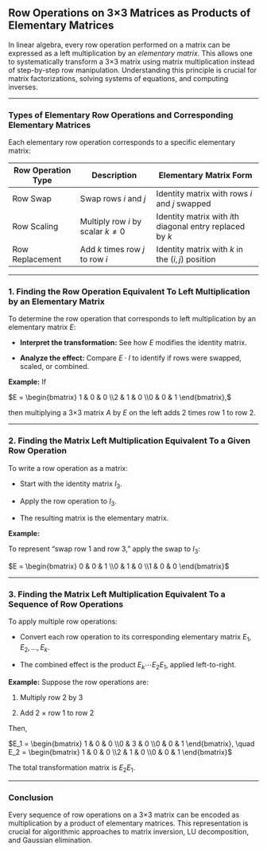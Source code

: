 ## **Row Operations on 3×3 Matrices as Products of Elementary Matrices**

In linear algebra, every row operation performed on a matrix can be expressed as a left multiplication by 
an *elementary matrix*. This allows one to systematically transform a 3×3 matrix using matrix multiplication 
instead of step-by-step row manipulation. Understanding this principle is crucial for matrix factorizations, 
solving systems of equations, and computing inverses.

---

### **Types of Elementary Row Operations and Corresponding Elementary Matrices**

Each elementary row operation corresponds to a specific elementary matrix:

| Row Operation Type | Description                             | Elementary Matrix Form                                    |
| ------------------ |-----------------------------------------|-----------------------------------------------------------|
| Row Swap           | Swap rows $i$ and $j$                   | Identity matrix with rows $i$ and $j$ swapped             |
| Row Scaling        | Multiply row $i$ by scalar $`k \neq 0`$ | Identity matrix with $i$th diagonal entry replaced by $k$ |
| Row Replacement    | Add $k$ times row $j$ to row $i$        | Identity matrix with $k$ in the $`(i, j)`$ position       |

---

### **1. Finding the Row Operation Equivalent To Left Multiplication by an Elementary Matrix**

To determine the row operation that corresponds to left multiplication by an elementary matrix $E$:


* **Interpret the transformation:** See how $E$ modifies the identity matrix.


* **Analyze the effect:** Compare $`E \cdot I`$ to identify if rows were swapped, scaled, or combined.


**Example:**
If

$`E = \begin{bmatrix} 1 & 0 & 0 \\2 & 1 & 0 \\0 & 0 & 1 \end{bmatrix},`$


then multiplying a 3×3 matrix $A$ by $E$ on the left adds 2 times row 1 to row 2.

---

### **2. Finding the Matrix Left Multiplication Equivalent To a Given Row Operation**

To write a row operation as a matrix:


* Start with the identity matrix $`I_3`$.


* Apply the row operation to $`I_3`$.


* The resulting matrix is the elementary matrix.




**Example:**


To represent “swap row 1 and row 3,” apply the swap to $`I_3`$:


$`E = \begin{bmatrix} 0 & 0 & 1 \\0 & 1 & 0 \\1 & 0 & 0 \end{bmatrix}`$

---

### **3. Finding the Matrix Left Multiplication Equivalent To a Sequence of Row Operations**

To apply multiple row operations:


* Convert each row operation to its corresponding elementary matrix $`E_1, E_2, \ldots, E_k`$.


* The combined effect is the product $`E_k \cdots E_2 E_1`$, applied left-to-right.


**Example:**
Suppose the row operations are:

1. Multiply row 2 by 3


2. Add 2 × row 1 to row 2

Then,

$`E_1 = \begin{bmatrix} 1 & 0 & 0 \\0 & 3 & 0 \\0 & 0 & 1 \end{bmatrix}, \quad E_2 = \begin{bmatrix} 1 & 0 & 0 \\2 & 1 & 0 \\0 & 0 & 1 \end{bmatrix}`$


The total transformation matrix is $`E_2 E_1`$.

---

### **Conclusion**

Every sequence of row operations on a 3×3 matrix can be encoded as multiplication by a product of elementary 
matrices. This representation is crucial for algorithmic approaches to matrix inversion, LU decomposition, and Gaussian elimination.
